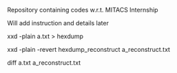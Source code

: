Repository containing codes w.r.t. MITACS Internship

Will add instruction and details later

xxd -plain a.txt > hexdump

xxd -plain -revert hexdump_reconstruct a_reconstruct.txt

diff a.txt a_reconstruct.txt

